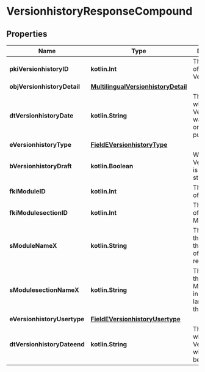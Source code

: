 
# VersionhistoryResponseCompound

## Properties
| Name | Type | Description | Notes |
| ------------ | ------------- | ------------- | ------------- |
| **pkiVersionhistoryID** | **kotlin.Int** | The unique ID of the Versionhistory |  |
| **objVersionhistoryDetail** | [**MultilingualVersionhistoryDetail**](MultilingualVersionhistoryDetail.md) |  |  |
| **dtVersionhistoryDate** | **kotlin.String** | The date  at which the Versionhistory was published or should be published |  |
| **eVersionhistoryType** | [**FieldEVersionhistoryType**](FieldEVersionhistoryType.md) |  |  |
| **bVersionhistoryDraft** | **kotlin.Boolean** | Whether the Versionhistory is published or still a draft |  |
| **fkiModuleID** | **kotlin.Int** | The unique ID of the Module |  [optional] |
| **fkiModulesectionID** | **kotlin.Int** | The unique ID of the Modulesection |  [optional] |
| **sModuleNameX** | **kotlin.String** | The Name of the Module in the language of the requester |  [optional] |
| **sModulesectionNameX** | **kotlin.String** | The Name of the Modulesection in the language of the requester |  [optional] |
| **eVersionhistoryUsertype** | [**FieldEVersionhistoryUsertype**](FieldEVersionhistoryUsertype.md) |  |  [optional] |
| **dtVersionhistoryDateend** | **kotlin.String** | The date  at which the Versionhistory will no longer be visible |  [optional] |



